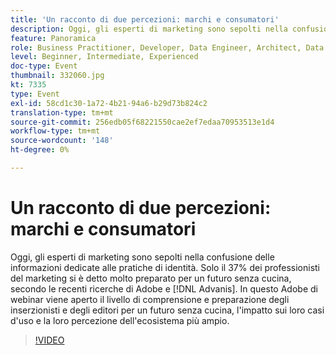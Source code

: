 ```yaml
---
title: 'Un racconto di due percezioni: marchi e consumatori'
description: Oggi, gli esperti di marketing sono sepolti nella confusione delle informazioni dedicate alle pratiche di identità. Solo il 37% dei professionisti del marketing ha detto di essere molto preparato per un futuro senza cucina, secondo le recenti ricerche di Adobe e Advanis. In questo Adobe di webinar viene aperto il livello di comprensione e preparazione degli inserzionisti e degli editori per un futuro senza cucina, l'impatto sui loro casi d'uso e la loro percezione dell'ecosistema più ampio.
feature: Panoramica
role: Business Practitioner, Developer, Data Engineer, Architect, Data Architect, Administrator, Leader
level: Beginner, Intermediate, Experienced
doc-type: Event
thumbnail: 332060.jpg
kt: 7335
type: Event
exl-id: 58cd1c30-1a72-4b21-94a6-b29d73b824c2
translation-type: tm+mt
source-git-commit: 256edb05f68221550cae2ef7edaa70953513e1d4
workflow-type: tm+mt
source-wordcount: '148'
ht-degree: 0%

---
```


# Un racconto di due percezioni: marchi e consumatori

Oggi, gli esperti di marketing sono sepolti nella confusione delle informazioni dedicate alle pratiche di identità. Solo il 37% dei professionisti del marketing si è detto molto preparato per un futuro senza cucina, secondo le recenti ricerche di Adobe e [!DNL Advanis]. In questo Adobe di webinar viene aperto il livello di comprensione e preparazione degli inserzionisti e degli editori per un futuro senza cucina, l&#39;impatto sui loro casi d&#39;uso e la loro percezione dell&#39;ecosistema più ampio.

>[!VIDEO](https://video.tv.adobe.com/v/332060/?quality=12&learn=on)
